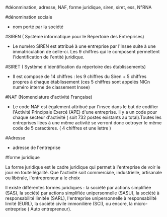 #déonmination, adresse, NAF, forme juridique, siren, siret, ess, N°RNA

#dénomination sociale
- nom porté par la société 

#SIREN ( Système informatique pour le Répertoire des Entreprises) 
- Le numéro SIREN est attribué à une entreprise par l'Insee suite à une immatriculation de celle-ci. Les 9 chiffres qui le composent permettent l'identification de l'entité juridique. 

#SIRET ( Système d'identification du répertoire des établissements)
- Il est composé de 14 chiffres : les 9 chiffres du Siren + 5 chiffres propres à chaque établissement (ces 5 chiffres sont appelés NICn numéro interne de classement Insee)

#NAF (Nomenclature d'activité Française)
- Le code NAF est également attribué par l'insee dans le but de codifier l'Activité Principale Exercé (APE) d'une entreprise. il y a un code pour chaque secteur d'activité ( soit 732 postes existants au total).Toutes les entreprises liées à une même activité se verront donc octroyer le même code de 5 caractères. ( 4 chiffres et une lettre )

#Adresse
- adresse de l'entreprise 

#forme juridique 

La forme juridique est le cadre juridique qui permet à l'entreprise de voir le jour en toute légalité. Que l'activité soit commerciale, industrielle, artisanale ou libérale, l'entrepreneur a le choix 

Il existe différentes formes juridiques : la société par actions simplifiée (SAS), la société par actions simplifiée unipersonnelle (SASU), la société à responsabilité limitée (SARL), l'entreprise unipersonnelle à responsabilité limité (EURL), la société civile immonilière (SCI), ou encore, la micro-entreprise ( Auto entrepreneur).



